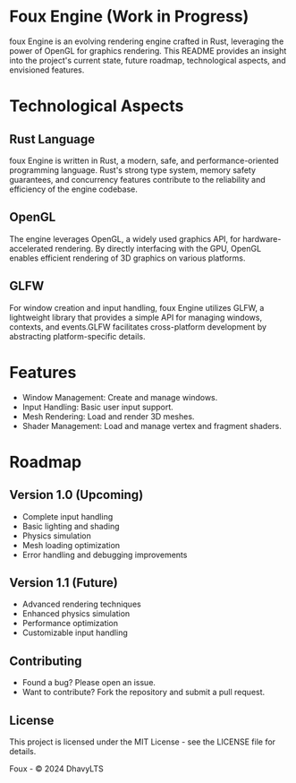
# Foux Engine (Work in Progress)
foux Engine is an evolving rendering engine crafted in Rust, leveraging the power of OpenGL for graphics rendering. 
This README provides an insight into the project's current state, future roadmap, technological aspects, and envisioned features.

# Technological Aspects
## Rust Language
foux Engine is written in Rust, a modern, safe, and performance-oriented programming language.
Rust's strong type system, memory safety guarantees, and concurrency features contribute to the reliability and efficiency of the engine codebase.

## OpenGL
The engine leverages OpenGL, a widely used graphics API, for hardware-accelerated rendering. 
By directly interfacing with the GPU, OpenGL enables efficient rendering of 3D graphics on various platforms.

## GLFW
For window creation and input handling, foux Engine utilizes GLFW, a lightweight library that provides a simple API for managing windows, contexts, and events.GLFW facilitates cross-platform development by abstracting platform-specific details.

# Features
- Window Management: Create and manage windows.
- Input Handling: Basic user input support.
- Mesh Rendering: Load and render 3D meshes.
- Shader Management: Load and manage vertex and fragment shaders.

# Roadmap
## Version 1.0 (Upcoming)
- Complete input handling
- Basic lighting and shading
- Physics simulation
- Mesh loading optimization
- Error handling and debugging improvements
## Version 1.1 (Future)
- Advanced rendering techniques
- Enhanced physics simulation
- Performance optimization
- Customizable input handling

## Contributing
- Found a bug? Please open an issue.
- Want to contribute? Fork the repository and submit a pull request.

## License
This project is licensed under the MIT License - see the LICENSE file for details.

Foux - © 2024 DhavyLTS

